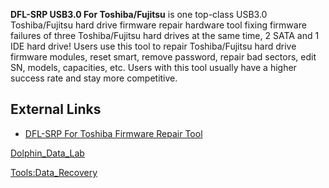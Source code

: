 **DFL-SRP USB3.0 For Toshiba/Fujitsu** is one top-class USB3.0
Toshiba/Fujitsu hard drive firmware repair hardware tool fixing firmware
failures of three Toshiba/Fujitsu hard drives at the same time, 2 SATA
and 1 IDE hard drive! Users use this tool to repair Toshiba/Fujitsu hard
drive firmware modules, reset smart, remove password, repair bad
sectors, edit SN, models, capacities, etc. Users with this tool usually
have a higher success rate and stay more competitive.

## External Links

- [DFL-SRP For Toshiba Firmware Repair
  Tool](http://www.dolphindatalab.com/product/dfl-srp-for-toshiba-fujitsu-firmware-repair-tool/)

[Dolphin_Data_Lab](Dolphin_Data_Lab "wikilink")

[Tools:Data_Recovery](Tools:Data_Recovery "wikilink")